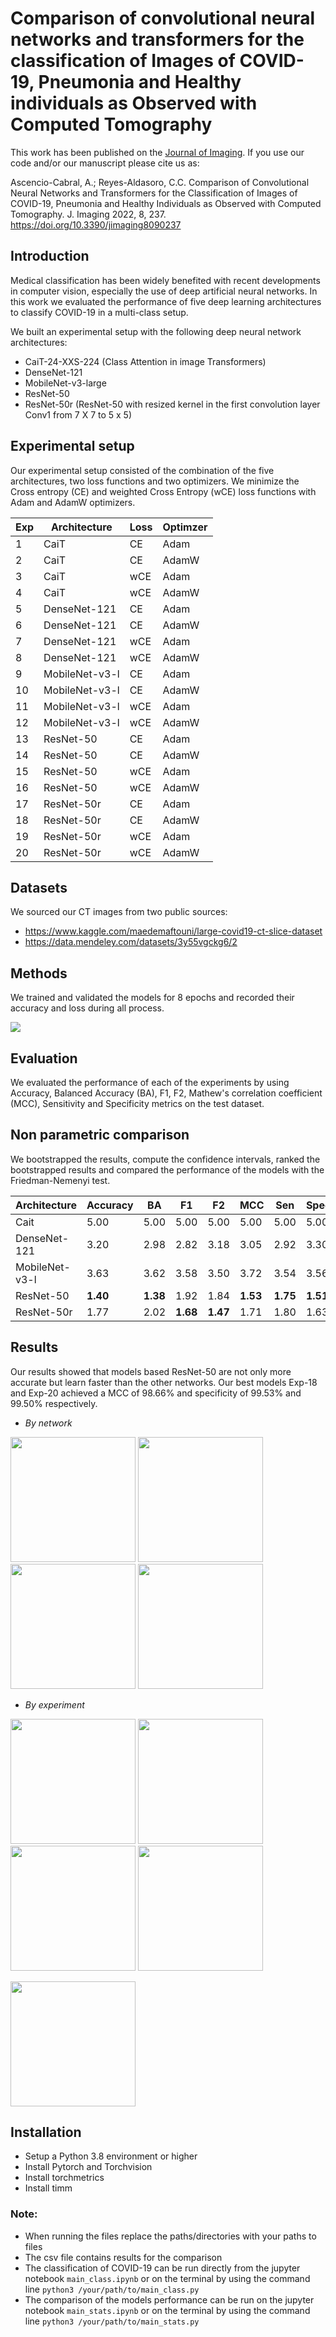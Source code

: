 # Comparison of convolutional neural networks and transformers for the classification of Images of COVID-19, Pneumonia and Healthy individuals as Observed with Computed Tomography

This work has been published on the [Journal of Imaging](https://www.mdpi.com/2313-433X/8/9/237#cite). If you use our code and/or our manuscript please cite us as: 

Ascencio-Cabral, A.; Reyes-Aldasoro, C.C. Comparison of Convolutional Neural Networks and Transformers for the Classification of Images of COVID-19, Pneumonia and Healthy Individuals as Observed with Computed Tomography. J. Imaging 2022, 8, 237. https://doi.org/10.3390/jimaging8090237


## Introduction
Medical classification has been  widely benefited with recent developments in computer vision,
especially the use of deep artificial neural networks. In this work we evaluated the performance of
five deep learning architectures to classify COVID-19 in a multi-class setup.

We built an experimental setup with the following deep neural network architectures:

* CaiT-24-XXS-224 (Class Attention in image Transformers)
* DenseNet-121
* MobileNet-v3-large
* ResNet-50
* ResNet-50r (ResNet-50 with resized kernel in the first convolution layer Conv1 from  7 X 7 to 5 x 5)


## Experimental setup

Our experimental setup consisted of the combination of the five architectures, two loss functions and two optimizers.
We minimize the Cross entropy (CE) and weighted Cross Entropy (wCE) loss functions with Adam and AdamW optimizers.

Exp	 |Architecture  | Loss	 | Optimzer
-----|--------------|--------|--------
1	 |CaiT          |   CE   | Adam
2	 |CaiT          |	CE	 | AdamW
3	 |CaiT          |   wCE	 | Adam
4	 |CaiT          |   wCE	 | AdamW
5	 |DenseNet-121  |	CE	 | Adam
6	 |DenseNet-121  |   CE	 | AdamW
7	 |DenseNet-121  |   wCE	 | Adam
8	 |DenseNet-121	|   wCE	 | AdamW
9	 |MobileNet-v3-l|	CE	 | Adam
10	 |MobileNet-v3-l|   CE	 | AdamW
11	 |MobileNet-v3-l|   wCE	 | Adam
12	 |MobileNet-v3-l|   wCE	 | AdamW
13	 |ResNet-50	    |   CE	 | Adam
14	 |ResNet-50	    |   CE	 | AdamW
15	 |ResNet-50	    |   wCE	 | Adam
16	 |ResNet-50	    |   wCE	 | AdamW
17	 |ResNet-50r	|   CE	 | Adam
18	 |ResNet-50r	|   CE	 | AdamW
19	 |ResNet-50r	|   wCE	 | Adam
20	 |ResNet-50r	|   wCE	 | AdamW

## Datasets
We sourced our CT images from two public sources:
* https://www.kaggle.com/maedemaftouni/large-covid19-ct-slice-dataset
* https://data.mendeley.com/datasets/3y55vgckg6/2

## Methods

We trained and validated the models for 8 epochs and recorded their accuracy and loss during all
process. 

<img src='figures/flow_diagram.png'>  


## Evaluation
We evaluated the performance of each of the experiments by using Accuracy, Balanced Accuracy (BA),
F1, F2, Mathew's correlation coefficient (MCC), Sensitivity and Specificity metrics on
the test dataset.


## Non parametric comparison
We bootstrapped the results, compute the confidence intervals, ranked the bootstrapped results and compared the performance of the models with the
Friedman-Nemenyi test.


Architecture  | Accuracy | BA    |  F1   |  F2   |  MCC |   Sen  | Spec
--------------|----------|-------|-------|------ |------|--------|--------
Cait          |   5.00   | 5.00  | 5.00  | 5.00  | 5.00 | 5.00   | 5.00
DenseNet-121  |	  3.20   | 2.98  | 2.82  | 3.18  | 3.05 | 2.92   | 3.30
MobileNet-v3-l|	  3.63   | 3.62  | 3.58  | 3.50  | 3.72 | 3.54   | 3.56
ResNet-50	  |  __1.40__   | __1.38__ | 1.92  | 1.84  | __1.53__| __1.75__  | __1.51__
ResNet-50r	  |   1.77   | 2.02  | __1.68__ | __1.47__ | 1.71 | 1.80   | 1.63


## Results

Our results showed that models based ResNet-50 are not only more accurate but learn faster than the
other networks. Our best models Exp-18 and Exp-20 achieved a MCC of 98.66\% and specificity of 99.53\% and 99.50\% respectively.


* _By network_


<img src='figures/architecture/net_ba.png' height='200'/>     <img src='figures/architecture/net_mcc.png' height='200'/>
<img src='figures/architecture/net_f2.png' height='200'/>      <img src='figures/architecture/net_hm_epochs.png' height='200'/>


* _By experiment_


<img src='figures/experiment/exp_ba.png' height='200'/>       <img src='figures/experiment/exp_mcc.png' height='200'/>
<img src='figures/experiment/exp_f2.png' height='200'/>       <img src='figures/experiment/exp_hm_epochs.png' height='200'/>

<p 'align='center'>

  <img src='figures/prob_bar.png' width='200'/>
  
</p>


## Installation
* Setup a  Python 3.8 environment or higher
* Install Pytorch and Torchvision
* Install torchmetrics
* Install timm

### __Note:__
* When running the files replace the paths/directories with your paths to files
* The csv file contains results for the comparison
* The classification of COVID-19 can be run directly from the jupyter notebook  ```main_class.ipynb``` or on the terminal by
using the command line ``` python3 /your/path/to/main_class.py ```
* The comparison of the models performance can be run on the jupyter notebook ```main_stats.ipynb``` or on the terminal by using the command
line ``` python3 /your/path/to/main_stats.py ```
